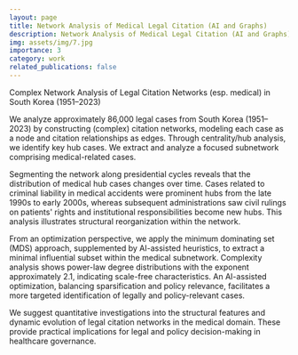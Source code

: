 ```yaml
---
layout: page
title: Network Analysis of Medical Legal Citation (AI and Graphs)
description: Network Analysis of Medical Legal Citation (AI and Graphs)
img: assets/img/7.jpg
importance: 3
category: work
related_publications: false
---
```


Complex Network Analysis of Legal Citation Networks (esp. medical) in South Korea (1951–2023)


We analyze approximately 86,000 legal cases from South Korea (1951–2023) by constructing (complex) citation networks, modeling each case as a node and citation relationships as edges. Through centrality/hub analysis, we identify key hub cases. We extract and analyze a focused subnetwork comprising medical-related cases.

Segmenting the network along presidential cycles reveals that the distribution of medical hub cases changes over time. Cases related to criminal liability in medical accidents were prominent hubs from the late 1990s to early 2000s, whereas subsequent administrations saw civil rulings on patients' rights and institutional responsibilities become new hubs. This analysis illustrates structural reorganization within the network.

From an optimization perspective, we apply the minimum dominating set (MDS) approach, supplemented by AI-assisted heuristics, to extract a minimal influential subset within the medical subnetwork. Complexity analysis shows power-law degree distributions with the exponent approximately 2.1, indicating scale-free characteristics. An AI-assisted optimization, balancing sparsification and policy relevance, facilitates a more targeted identification of legally and policy-relevant cases.

We suggest quantitative investigations into the structural features and dynamic evolution of legal citation networks in the medical domain. These provide practical implications for legal and policy decision-making in healthcare governance.
